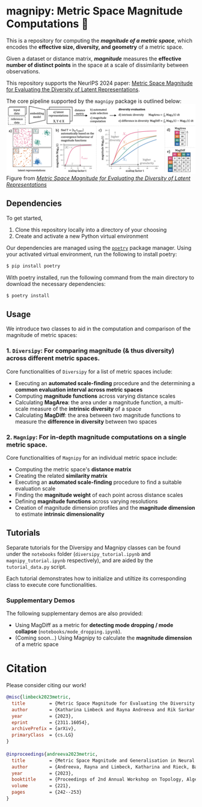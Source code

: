 # magnipy: Metric Space Magnitude Computations 🔎

This is a repository for computing the **_magnitude of a metric space_**, which encodes the **effective size, diversity, and geometry** of a metric space.  

Given a dataset or distance matrix, **_magnitude_** measures the **effective number of distinct points** in the space at a scale of dissimilarity between observations.

This repository supports the NeurIPS 2024 paper: [Metric Space Magnitude for Evaluating the Diversity of Latent Representations](https://arxiv.org/abs/2311.16054).

The core pipeline supported by the `magnipy` package is outlined below:
![Magnipy Package Pipeline](assets/magnipy-pipeline.png)
Figure from *[Metric Space Magnitude for Evaluating the Diversity of Latent Representations](https://arxiv.org/abs/2311.16054)*

## Dependencies

To get started,
1. Clone this repository locally into a directory of your choosing
2. Create and activate a new Python virtual environment

Our dependencies are managed using the [`poetry`](https://python-poetry.org) package manager. Using your activated virtual environment, run the following to install poetry:

```python
$ pip install poetry
```

With poetry installed, run the following command from the main directory to download the necessary dependencies:

```python
$ poetry install
```

## Usage

We introduce two classes to aid in the computation and comparison of the magnitude of metric spaces:

### 1. `Diversipy`: For comparing magnitude (& thus diversity) across different metric spaces.

Core functionalities of `Diversipy` for a list of metric spaces include: 
- Executing an **automated scale-finding** procedure and the determining a **common evaluation interval across metric spaces**
- Computing **magnitude functions** across varying distance scales
- Calculating **MagArea**: the area under a magnitude function, a multi-scale measure of the **intrinsic diversity** of a space
- Calculating **MagDiff**: the area between two magnitude functions to measure the **difference in diversity** between two spaces


### 2. `Magnipy`: For in-depth magnitude computations on a single metric space.

Core functionalities of `Magnipy` for an individual metric space include:  
- Computing the metric space's **distance matrix**
- Creating the related **similarity matrix**
- Executing an **automated scale-finding** procedure to find a suitable evaluation scale
- Finding the **magnitude weight** of each point across distance scales
- Defining **magnitude functions** across varying resolutions
- Creation of magnitude dimension profiles and the **magnitude dimension** to estimate **intrinsic dimensionality**


## Tutorials

Separate tutorials for the Diversipy and Magnipy classes can be found under the `notebooks` folder (`diversipy_tutorial.ipynb` and `magnipy_tutorial.ipynb` respectively), and are aided by the `tutorial_data.py` script.

Each tutorial demonstrates how to initialize and utiltize its corresponding class to execute core functionalities.

### Supplementary Demos

The following supplementary demos are also provided:
- Using MagDiff as a metric for **detecting mode dropping / mode collapse** (`notebooks/mode_dropping.ipynb`).
- (Coming soon...) Using Magnipy to calculate the **magnitude dimension** of a metric space

# Citation
Please consider citing our work!

```bibtex
@misc{limbeck2023metric,
  title         = {Metric Space Magnitude for Evaluating the Diversity of Latent Representations}, 
  author        = {Katharina Limbeck and Rayna Andreeva and Rik Sarkar and Bastian Rieck},
  year          = {2023},
  eprint        = {2311.16054},
  archivePrefix = {arXiv},
  primaryClass  = {cs.LG}
}

@inproceedings{andreeva2023metric,
  title         = {Metric Space Magnitude and Generalisation in Neural Networks},
  author        = {Andreeva, Rayna and Limbeck, Katharina and Rieck, Bastian and Sarkar, Rik},
  year          = {2023},
  booktitle     = {Proceedings of 2nd Annual Workshop on Topology, Algebra, and Geometry in Machine Learning~(TAG-ML)},
  volume        = {221},
  pages         = {242--253}
}
```
